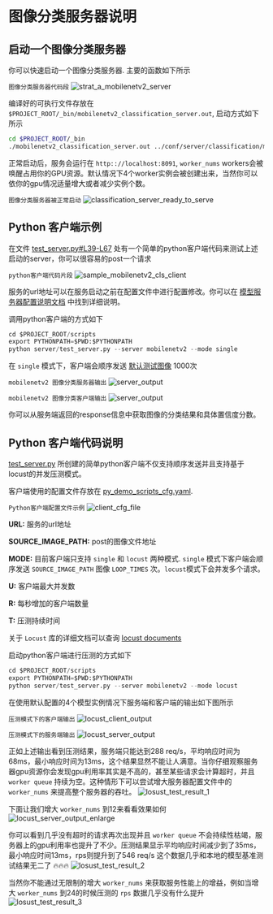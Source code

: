 # 图像分类服务器说明

## 启动一个图像分类服务器

你可以快速启动一个图像分类服务器. 主要的函数如下所示

`图像分类服务器代码段`
![strat_a_mobilenetv2_server](../resources/images/start_a_mobilenetv2_server.png)

编译好的可执行文件存放在 `$PROJECT_ROOT/_bin/mobilenetv2_classification_server.out`, 启动方式如下所示

```bash
cd $PROJECT_ROOT/_bin
./mobilenetv2_classification_server.out ../conf/server/classification/mobilenetv2/mobilenetv2_server_config.ini
```

正常启动后，服务会运行在 `http:://localhost:8091`, `worker_nums` workers会被唤醒占用你的GPU资源。默认情况下4个worker实例会被创建出来，当然你可以依你的gpu情况适量增大或者减少实例个数。

`图像分类服务器被正常启动`
![classification_server_ready_to_serve](../resources/images/mobilenetv2_server_ready.png)

## Python 客户端示例

在文件 [test_server.py#L39-L67](../scripts/server/test_server.py) 处有一个简单的python客户端代码来测试上述启动的server，你可以很容易的post一个请求

`python客户端代码片段`
![sample_mobilenetv2_cls_client](../resources/images/mobilenetv2_sample_client.png)

服务的url地址可以在服务启动之前在配置文件中进行配置修改。你可以在 [模型服务器配置说明文档](../docs/about_model_server_configuration.zh-cn.md) 中找到详细说明。

调用python客户端的方式如下

```python
cd $PROJECT_ROOT/scripts
export PYTHONPATH=$PWD:$PYTHONPATH
python server/test_server.py --server mobilenetv2 --mode single
```

在 `single` 模式下，客户端会顺序发送 [默认测试图像](../demo_data/model_test_input/classification/ILSVRC2012_val_00000003.JPEG) 1000次

`mobilenetv2 图像分类服务器输出`
![server_output](../resources/images/exam_server_output.png)

`mobilenetv2 图像分类客户端输出`
![server_output](../resources/images/exam_client_output.png)

你可以从服务端返回的response信息中获取图像的分类结果和具体置信度分数。

## Python 客户端代码说明

[test_server.py](../scripts/server/test_server.py) 所创建的简单python客户端不仅支持顺序发送并且支持基于locust的并发压测模式。

客户端使用的配置文件存放在 [py_demo_scripts_cfg.yaml](../conf/py_demo/py_demo_script_cfg.yaml).

`Python客户端配置文件示例`
![client_cfg_file](../resources/images/sample_client_cfg.png)

**URL:** 服务的url地址

**SOURCE_IMAGE_PATH:** post的图像文件地址

**MODE:** 目前客户端只支持 `single` 和 `locust` 两种模式. `single` 模式下客户端会顺序发送 `SOURCE_IMAGE_PATH` 图像 `LOOP_TIMES` 次。`locust`模式下会并发多个请求。

**U:** 客户端最大并发数

**R:** 每秒增加的客户端数量

**T:** 压测持续时间

关于 `Locust` 库的详细文档可以查询 [locust documents](https://docs.locust.io/en/stable/)

启动python客户端进行压测的方式如下

```python
cd $PROJECT_ROOT/scripts
export PYTHONPATH=$PWD:$PYTHONPATH
python server/test_server.py --server mobilenetv2 --mode locust
```

在使用默认配置的4个模型实例情况下服务端和客户端的输出如下图所示

`压测模式下的客户端输出`
![locust_client_output](../resources/images/locust_client_output.png)

`压测模式下的服务端输出`
![locust_server_output](../resources/images/locust_server_output.png)

正如上述输出看到压测结果，服务端只能达到288 req/s，平均响应时间为68ms，最小响应时间为13ms，这个结果显然不能让人满意。当你仔细观察服务器gpu资源你会发现gpu利用率其实是不高的，甚至某些请求会计算超时，并且 `worker queue` 持续为空。这种情形下可以尝试增大服务器配置文件中的 `worker_nums` 来提高整个服务器的吞吐。
![losust_test_result_1](../resources/images/locust_test_result_1.png)

下面让我们增大 `worker_nums` 到12来看看效果如何
![locust_server_output_enlarge](../resources/images/locust_server_output_enlarge.png)

你可以看到几乎没有超时的请求再次出现并且 `worker queue` 不会持续性枯竭，服务器上的gpu利用率也提升了不少。压测结果显示平均响应时间减少到了35ms，最小响应时间13ms，rps则提升到了546 req/s 这个数据几乎和本地的模型基准测试结果无二了 :fire::fire::fire:
![losust_test_result_2](../resources/images/locust_test_result_2.png)

当然你不能通过无限制的增大 `worker_nums` 来获取服务性能上的增益，例如当增大 `worker_nums` 到24的时候压测的 `rps` 数据几乎没有什么提升
![losust_test_result_3](../resources/images/locust_test_result_3.png)
